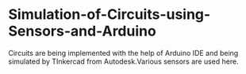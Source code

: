 # Simulation-of-Circuits-using-Sensors-and-Arduino
Circuits are being implemented with the help of Arduino IDE and being simulated by TInkercad from Autodesk.Various sensors are used here.

